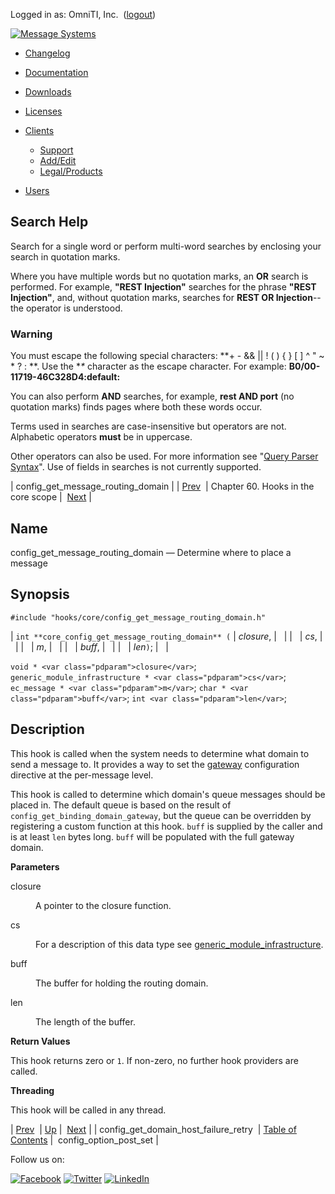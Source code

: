 Logged in as: OmniTI, Inc.  ([logout](https://support.messagesystems.com/logout.php))

[![Message Systems](https://support.messagesystems.com/images/ms-white205.png)](https://support.messagesystems.com/start.php) 

*   [Changelog](https://support.messagesystems.com/start.php?show=changelog)
*   [Documentation](https://support.messagesystems.com/docs/)
*   [Downloads](https://support.messagesystems.com/start.php)

*   [Licenses](https://support.messagesystems.com/license_summary.php)
*   <a href="">Clients</a>
    *   [Support](https://support.messagesystems.com/cs.php)
    *   [Add/Edit](https://support.messagesystems.com/edit_client.php)
    *   [Legal/Products](https://support.messagesystems.com/edit_products.php)
*   [Users](https://support.messagesystems.com/edit_customer.php)

## Search Help

Search for a single word or perform multi-word searches by enclosing your search in quotation marks.

Where you have multiple words but no quotation marks, an **OR** search is performed. For example, **"REST Injection"** searches for the phrase **"REST Injection"**, and, without quotation marks, searches for **REST OR Injection**--the operator is understood.

### Warning

You must escape the following special characters: **+ - && || ! ( ) { } [ ] ^ " ~ * ? : \**. Use the **\** character as the escape character. For example: **B0/00-11719-46C328D4\:default\:**

You can also perform **AND** searches, for example, **rest AND port** (no quotation marks) finds pages where both these words occur.

Terms used in searches are case-insensitive but operators are not. Alphabetic operators **must** be in uppercase.

Other operators can also be used. For more information see "[Query Parser Syntax](https://lucene.apache.org/core/old_versioned_docs/versions/3_0_0/queryparsersyntax.html)". Use of fields in searches is not currently supported.

| config_get_message_routing_domain |
| [Prev](hooks.auto.config_get_domain_host_failure_retry.php)  | Chapter 60. Hooks in the core scope |  [Next](hooks.core.config_option_post_set.php) |

<a name="hooks.core.config_get_message_routing_domain"></a>
## Name

config_get_message_routing_domain — Determine where to place a message

## Synopsis

`#include "hooks/core/config_get_message_routing_domain.h"`

| `int **core_config_get_message_routing_domain** (` | <var class="pdparam">closure</var>, |   |
|   | <var class="pdparam">cs</var>, |   |
|   | <var class="pdparam">m</var>, |   |
|   | <var class="pdparam">buff</var>, |   |
|   | <var class="pdparam">len</var>`)`; |   |

`void * <var class="pdparam">closure</var>`;
`generic_module_infrastructure * <var class="pdparam">cs</var>`;
`ec_message * <var class="pdparam">m</var>`;
`char * <var class="pdparam">buff</var>`;
`int <var class="pdparam">len</var>`;<a name="idp18936016"></a>
## Description

This hook is called when the system needs to determine what domain to send a message to. It provides a way to set the [gateway](https://support.messagesystems.com/docs/web-ref/conf.ref.gateway.php) configuration directive at the per-message level.

This hook is called to determine which domain's queue messages should be placed in. The default queue is based on the result of `config_get_binding_domain_gateway`, but the queue can be overridden by registering a custom function at this hook. `buff` is supplied by the caller and is at least `len` bytes long. `buff` will be populated with the full gateway domain.

**Parameters**

<dl class="variablelist">

<dt>closure</dt>

<dd>

A pointer to the closure function.

</dd>

<dt>cs</dt>

<dd>

For a description of this data type see [generic_module_infrastructure](structs.generic_module_infrastructure.php "68.53. generic_module_infrastructure").

</dd>

<dt>buff</dt>

<dd>

The buffer for holding the routing domain.

</dd>

<dt>len</dt>

<dd>

The length of the buffer.

</dd>

</dl>

**Return Values**

This hook returns zero or `1`. If non-zero, no further hook providers are called.

**Threading**

This hook will be called in any thread.

| [Prev](hooks.auto.config_get_domain_host_failure_retry.php)  | [Up](hooks.core.php) |  [Next](hooks.core.config_option_post_set.php) |
| config_get_domain_host_failure_retry  | [Table of Contents](index.php) |  config_option_post_set |

Follow us on:

[![Facebook](https://support.messagesystems.com/images/icon-facebook.png)](http://www.facebook.com/messagesystems) [![Twitter](https://support.messagesystems.com/images/icon-twitter.png)](http://twitter.com/#!/MessageSystems) [![LinkedIn](https://support.messagesystems.com/images/icon-linkedin.png)](http://www.linkedin.com/company/message-systems)